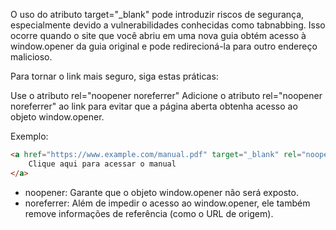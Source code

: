 O uso do atributo target="_blank" pode introduzir riscos de segurança, especialmente devido a vulnerabilidades conhecidas como tabnabbing. Isso ocorre quando o site que você abriu em uma nova guia obtém acesso à window.opener da guia original e pode redirecioná-la para outro endereço malicioso.

Para tornar o link mais seguro, siga estas práticas:

Use o atributo rel="noopener noreferrer"
Adicione o atributo rel="noopener noreferrer" ao link para evitar que a página aberta obtenha acesso ao objeto window.opener.

Exemplo:

```html
<a href="https://www.example.com/manual.pdf" target="_blank" rel="noopener noreferrer">
    Clique aqui para acessar o manual
</a>
```
- noopener: Garante que o objeto window.opener não será exposto.
- noreferrer: Além de impedir o acesso ao window.opener, ele também remove informações de referência (como o URL de origem).
